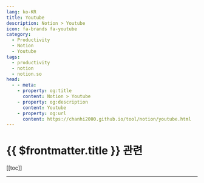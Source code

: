 ```yaml
---
lang: ko-KR
title: Youtube
description: Notion > Youtube
icon: fa-brands fa-youtube
category:
  - Productivity
  - Notion
  - Youtube
tags:
  - productivity
  - notion
  - notion.so
head:
  - - meta:
    - property: og:title
      content: Notion > Youtube
    - property: og:description
      content: Youtube
    - property: og:url
      content: https://chanhi2000.github.io/tool/notion/youtube.html
---
```


# {{ $frontmatter.title }} 관련

[[toc]]

---

<MyYouTubeItems jsonName="yu-Notion" /><!-- Notion -->
<MyYouTubeItems jsonName="yu-MariePoulin" /><!-- Marie Poulin -->
<MyYouTubeItems jsonName="yu-RhettCoots" /><!-- Rhett Coots -->
<MyYouTubeItems jsonName="yu-ThomasFrankExplains" /><!-- Thomas Frank Explains -->
<MyYouTubeItems jsonName="yu-landmarklabs" /><!-- Landmark Labs -->
<MyYouTubeItems jsonName="yu-seulki" /><!-- 슬기로운 슬기 -->
<MyYouTubeItems jsonName="yu-mfreihaendig" /><!-- Matthias Frank -->
<MyYouTubeItems jsonName="yu-wawa_geul" /><!-- 와와글 -->
<MyYouTubeItems jsonName="yu-0won" /><!-- 노션 연구소 -->
<MyYouTubeItems jsonName="yu-yegrina._." /><!-- 예그리나 -->
<MyYouTubeItems jsonName="yu-sirealco" /><!-- 시리얼 Sireal -->
<MyYouTubeItems jsonName="yu-dormi0927" /><!-- 도르미 Dormi -->
<MyYouTubeItems jsonName="yu-madame_choii" /><!-- 시간기획자 마담초이 -->
<MyYouTubeItems jsonName="yu-DemetriPanici" /><!-- Demetri Panici - Productivity Coach -->
<MyYouTubeItems jsonName="yu-warm_hearted_t" /><!-- 따뜻한 보건티 -->
<MyYouTubeItems jsonName="yu-marcusstone6273" /><!-- Marcus Stone -->
<MyYouTubeItems jsonName="yu-Bardeenai" /><!-- Bardeen -->
<MyYouTubeItems jsonName="yu-Ginseng_Youngman" /><!-- 홍청이의 방방곡곡 -->
<MyYouTubeItems jsonName="yu-learningspoons" /><!-- 러닝스푼즈 - 성장이 필요한 순간 -->
<MyYouTubeItems jsonName="yu-notionactually" /><!-- 노션다움 - 노션을 나만의 비서로! -->
<MyYouTubeItems jsonName="yu-creative_cove" /><!-- Creative Cove -->
<MyYouTubeItems jsonName="yu-life_debugger" /><!-- 친절한 개발자, 제임스 -->
<MyYouTubeItems jsonName="yu-leese_" /><!-- 이세 | No.1 노션 포트폴리오 전문가 -->
<TagLinks />